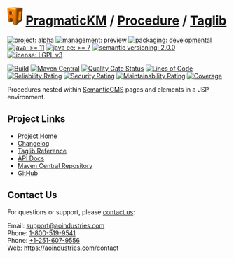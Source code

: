 # [<img src="ao-logo.png" alt="AO Logo" width="35" height="40">](https://github.com/ao-apps) [PragmaticKM](https://github.com/ao-apps/pragmatickm) / [Procedure](https://github.com/ao-apps/pragmatickm-procedure) / [Taglib](https://github.com/ao-apps/pragmatickm-procedure-taglib)

[![project: alpha](https://pragmatickm.com/ao-badges/project-alpha.svg)](https://aoindustries.com/life-cycle#project-alpha)
[![management: preview](https://pragmatickm.com/ao-badges/management-preview.svg)](https://aoindustries.com/life-cycle#management-preview)
[![packaging: developmental](https://pragmatickm.com/ao-badges/packaging-developmental.svg)](https://aoindustries.com/life-cycle#packaging-developmental)  
[![java: &gt;= 11](https://pragmatickm.com/ao-badges/java-11.svg)](https://docs.oracle.com/en/java/javase/11/)
[![java ee: &gt;= 7](https://pragmatickm.com/ao-badges/javaee-7.svg)](https://docs.oracle.com/javaee/7/)
[![semantic versioning: 2.0.0](https://pragmatickm.com/ao-badges/semver-2.0.0.svg)](http://semver.org/spec/v2.0.0.html)
[![license: LGPL v3](https://pragmatickm.com/ao-badges/license-lgpl-3.0.svg)](https://www.gnu.org/licenses/lgpl-3.0)

[![Build](https://github.com/ao-apps/pragmatickm-procedure-taglib/workflows/Build/badge.svg?branch=master)](https://github.com/ao-apps/pragmatickm-procedure-taglib/actions?query=workflow%3ABuild)
[![Maven Central](https://maven-badges.herokuapp.com/maven-central/com.pragmatickm/pragmatickm-procedure-taglib/badge.svg)](https://maven-badges.herokuapp.com/maven-central/com.pragmatickm/pragmatickm-procedure-taglib)
[![Quality Gate Status](https://sonarcloud.io/api/project_badges/measure?branch=master&project=com.pragmatickm%3Apragmatickm-procedure-taglib&metric=alert_status)](https://sonarcloud.io/dashboard?branch=master&id=com.pragmatickm%3Apragmatickm-procedure-taglib)
[![Lines of Code](https://sonarcloud.io/api/project_badges/measure?branch=master&project=com.pragmatickm%3Apragmatickm-procedure-taglib&metric=ncloc)](https://sonarcloud.io/component_measures?branch=master&id=com.pragmatickm%3Apragmatickm-procedure-taglib&metric=ncloc)  
[![Reliability Rating](https://sonarcloud.io/api/project_badges/measure?branch=master&project=com.pragmatickm%3Apragmatickm-procedure-taglib&metric=reliability_rating)](https://sonarcloud.io/component_measures?branch=master&id=com.pragmatickm%3Apragmatickm-procedure-taglib&metric=Reliability)
[![Security Rating](https://sonarcloud.io/api/project_badges/measure?branch=master&project=com.pragmatickm%3Apragmatickm-procedure-taglib&metric=security_rating)](https://sonarcloud.io/component_measures?branch=master&id=com.pragmatickm%3Apragmatickm-procedure-taglib&metric=Security)
[![Maintainability Rating](https://sonarcloud.io/api/project_badges/measure?branch=master&project=com.pragmatickm%3Apragmatickm-procedure-taglib&metric=sqale_rating)](https://sonarcloud.io/component_measures?branch=master&id=com.pragmatickm%3Apragmatickm-procedure-taglib&metric=Maintainability)
[![Coverage](https://sonarcloud.io/api/project_badges/measure?branch=master&project=com.pragmatickm%3Apragmatickm-procedure-taglib&metric=coverage)](https://sonarcloud.io/component_measures?branch=master&id=com.pragmatickm%3Apragmatickm-procedure-taglib&metric=Coverage)

Procedures nested within [SemanticCMS](https://github.com/ao-apps/semanticcms) pages and elements in a JSP environment.

## Project Links
* [Project Home](https://pragmatickm.com/procedure/taglib/)
* [Changelog](https://pragmatickm.com/procedure/taglib/changelog)
* [Taglib Reference](https://pragmatickm.com/procedure/taglib/pragmatickm-procedure.tld/)
* [API Docs](https://pragmatickm.com/procedure/taglib/apidocs/)
* [Maven Central Repository](https://central.sonatype.com/search?namespace=com.pragmatickm&q=a%3Apragmatickm-procedure-taglib)
* [GitHub](https://github.com/ao-apps/pragmatickm-procedure-taglib)

## Contact Us
For questions or support, please [contact us](https://aoindustries.com/contact):

Email: [support@aoindustries.com](mailto:support@aoindustries.com)  
Phone: [1-800-519-9541](tel:1-800-519-9541)  
Phone: [+1-251-607-9556](tel:+1-251-607-9556)  
Web: https://aoindustries.com/contact
